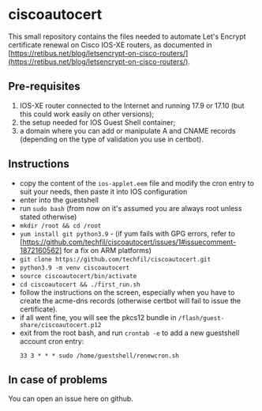 # ciscoautocert

This small repository contains the files needed to automate Let's Encrypt certificate renewal on Cisco IOS-XE routers,
as documented in [https://retibus.net/blog/letsencrypt-on-cisco-routers/](https://retibus.net/blog/letsencrypt-on-cisco-routers/).

## Pre-requisites

1. IOS-XE router connected to the Internet and running 17.9 or 17.10 (but this could work easily on other versions);
2. the setup needed for IOS Guest Shell container;
3. a domain where you can add or manipulate A and CNAME records (depending on the type of validation you use in certbot).

## Instructions

* copy the content of the `ios-applet.eem` file and modify the cron entry to suit your needs, then paste it into IOS configuration
* enter into the guestshell
* run `sudo bash` (from now on it's assumed you are always root unless stated otherwise)
* `mkdir /root && cd /root`
* `yum install git python3.9` - (if yum fails with GPG errors, refer to [https://github.com/techfil/ciscoautocert/issues/1#issuecomment-1872160562] for a fix on ARM platforms)
* `git clone https://github.com/techfil/ciscoautocert.git`
* `python3.9 -m venv ciscoautocert`
* `source ciscoautocert/bin/activate`
* `cd ciscoautocert && ./first_run.sh`
* follow the instructions on the screen, especially when you have to create the acme-dns records (otherwise certbot will fail to issue the certificate).
* if all went fine, you will see the pkcs12 bundle in `/flash/guest-share/ciscoautocert.p12`
* exit from the root bash, and run `crontab -e` to add a new guestshell account cron entry:
    ```
    33 3 * * * sudo /home/guestshell/renewcron.sh
    ```

## In case of problems

You can open an issue here on github.
